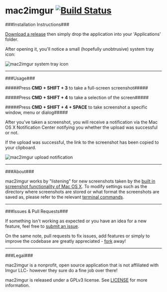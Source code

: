 mac2imgur [![Build Status](https://travis-ci.org/rauix/mac2imgur.svg?branch=master)](https://travis-ci.org/rauix/mac2imgur)
========

###Installation Instructions###

[Download a release](http://mac2imgur.rauix.net/latest) then simply drop the application into your 'Applications' folder.

After opening it, you'll notice a small (hopefully unobtrusive) system tray icon:

![mac2imgur system tray icon](https://i.imgur.com/6mrLpxe.png "mac2imgur system tray icon")

---

###Usage###

#####Press **CMD + SHIFT + 3** to take a full-screen screenshot#####

#####Press **CMD + SHIFT + 4** to take a selection of the screen#####

#####Press **CMD + SHIFT + 4 + SPACE** to take screenshot a specific window, menu or dialog#####

After you've taken a screenshot, you will receive a notification via the Mac OS X Notification Center notifying you whether the upload was successful or not.

If the upload was successful, the link to the screenshot has been copied to your clipboard.

![mac2imgur upload notification](https://i.imgur.com/GdAZQo3.png "mac2imgur upload notification")

---

###About###

mac2imgur works by "listening" for new screenshots taken by the [built in screenshot functionality of Mac OS X](http://support.apple.com/kb/ht5775). To modify settings such as the directory where screenshots are stored or what format the screenshots are saved as, please refer to the relevant [terminal commands](http://secrets.blacktree.com/?showapp=com.apple.screencapture).

---

###Issues & Pull Requests###

If something isn't working as expected or you have an idea for a new feature, feel free to [submit an issue](https://github.com/rauix/mac2imgur/issues).

On the same note, pull requests to fix issues, add features or simply to improve the codebase are greatly appreciated - [fork](https://github.com/rauix/mac2imgur/fork) away!

---

###Legal###

mac2imgur is a nonprofit, open source application that is not affiliated with Imgur LLC- however they sure do a fine job over there!

mac2imgur is released under a GPLv3 license. See [LICENSE](https://github.com/rauix/mac2imgur/blob/master/LICENSE) for more information.
